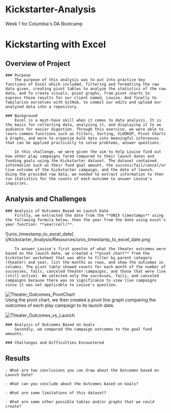# Kickstarter-Analysis
Week 1 for Columbia's DA Bootcamp

# Kickstarting with Excel

## Overview of Project

	### Purpose
		The purpose of this analysis was to put into practice key functions of Excel which included, filtering and formatting the raw data given, creating pivot tables to analyze the statistics of the raw data, and to create visuals, pivot graphs, from pivot charts to express those results for our client named, Louise. And finally to familarize ourselves with GitHub, to commit our edits and upload our analyzed data into a repository.
	
	### Background
		Excel is a must-have skill when it comes to data analysis. It is the basis for collecting data, analyzing it, and displaying it to an audience for easier digestion. Through this exercise, we were able to learn common functions such as Filters, Sorting, VLOOKUP, Pivot Charts & Graphs, and more to organize bulk data into meaningful inferences that can be applied practically to solve problems, answer questions. 
	
		In this challenge, we were given the aim to help Louise find out how other play campaigns fared compared to their launch dates and funding goals using the Kickstarter dataset. The dataset contained information such as their fund goal amount, the success/fail/cancel/or live outcome of the kickstarter campaign, and the date of launch. Using the provided raw data, we needed to extract information to then run statistics for the counts of each outcome to answer Louise's inquiries. 
 
## Analysis and Challenges

	### Analysis of Outcomes Based on Launch Date
		Firstly, we extracted the date from the **UNIX timestamps** using the following formula below, then the year from the date using excel's year function: **year(cell)**. 

![unix_timestamp_to_excel_date](/Kickstarter_Analysis/Resources/unix_timestamp_to_excel_date.png

		To answer Louise's first queston of what the theater outcomes were based on the launch date, we created a **pivot chart** from the kickstarter worksheet that was able to filter by parent category (theater) and year, list the months as rows, and show the outcomes in columns. The pivot table showed counts for each month of the number of successes, fails, canceled theater campaigns, and those that were live (still active). We selected only the successes, fails, and canceled campaigns because there was no significance to view live campaigns since it was not applicable to Louise's question.
		
		
![Theater_Outcomes_PivotChart](/Kickstarter_Analysis/Resources/Theater_Outcomes_PivotChart.png)		
		Using the pivot chart, we then created a pivot line graph comparing the outcomes of each play campaign to its launch date.
		
![Theater_Outcomes_vs_Launch](/Kickstarter_Analysis/Resources/Theater_Outcomes_vs_Launch.png)

	### Analysis of Outcomes Based on Goals
		Secondly, we compared the campaign outcomes to the goal fund amounts. 

	### Challenges and Difficulties Encountered

## Results

	- What are two conclusions you can draw about the Outcomes based on Launch Date?

	- What can you conclude about the Outcomes based on Goals?

	- What are some limitations of this dataset?

	- What are some other possible tables and/or graphs that we could create?
